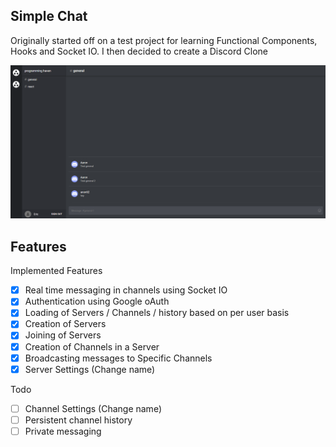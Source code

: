 ## Simple Chat

Originally started off on a test project for learning Functional Components, Hooks and Socket IO. I then decided to create a Discord Clone

![layout image](public/layout.png)

## Features
  Implemented Features
  - [x] Real time messaging in channels using Socket IO
  - [x] Authentication using Google oAuth
  - [x] Loading of Servers / Channels / history based on per user basis
  - [x] Creation of Servers
  - [x] Joining of Servers
  - [x] Creation of Channels in a Server
  - [x] Broadcasting messages to Specific Channels
  - [x] Server Settings (Change name)

  Todo
  - [ ] Channel Settings (Change name)
  - [ ] Persistent channel history
  - [ ] Private messaging